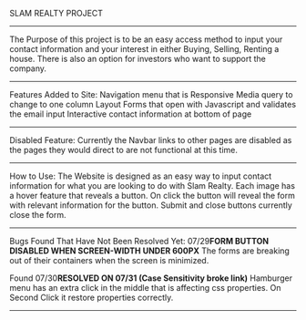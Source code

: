 SLAM REALTY PROJECT
**********************************************************************************

The Purpose of this project is to be an easy access method to input your contact information and your interest in either Buying, Selling, Renting a house. There is also an option for investors who want to support the company.
**********************************************************************************

Features Added to Site:
Navigation menu that is Responsive
Media query to change to one column Layout
Forms that open with Javascript and validates the email input
Interactive contact information at bottom of page
**********************************************************************************
Disabled Feature:
Currently the Navbar links to other pages are disabled as the pages they would direct to are not functional at this time.
**********************************************************************************
How to Use:
The Website is designed as an easy way to input contact information for what you are looking to do with Slam Realty. Each image has a hover feature that reveals a button. On click the button will reveal the form with relevant information for the button. Submit and close buttons currently close the form. 
**********************************************************************************
Bugs Found That Have Not Been Resolved Yet:
07/29**FORM BUTTON DISABLED WHEN SCREEN-WIDTH UNDER 600PX**
The forms are breaking out of their containers when the screen is minimized.

Found 07/30**RESOLVED ON 07/31 (Case Sensitivity broke link)**
Hamburger menu has an extra click in the middle that is affecting css properties. On Second Click it restore properties correctly.
**********************************************************************************